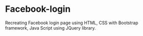# Facebook-login
Recreating Facebook login page using HTML, CSS with Bootstrap framework, Java Script using JQuery library.
